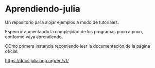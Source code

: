 # Aprendiendo-julia
Un repositorio para alojar ejemplos a modo de tutoriales.

Espero ir aumentando la complejidad de los programas poco a poco, conforme vaya aprendiendo.

COmo primera instancia recomiendo leer la documentación de la página oficial:

https://docs.julialang.org/en/v1/

